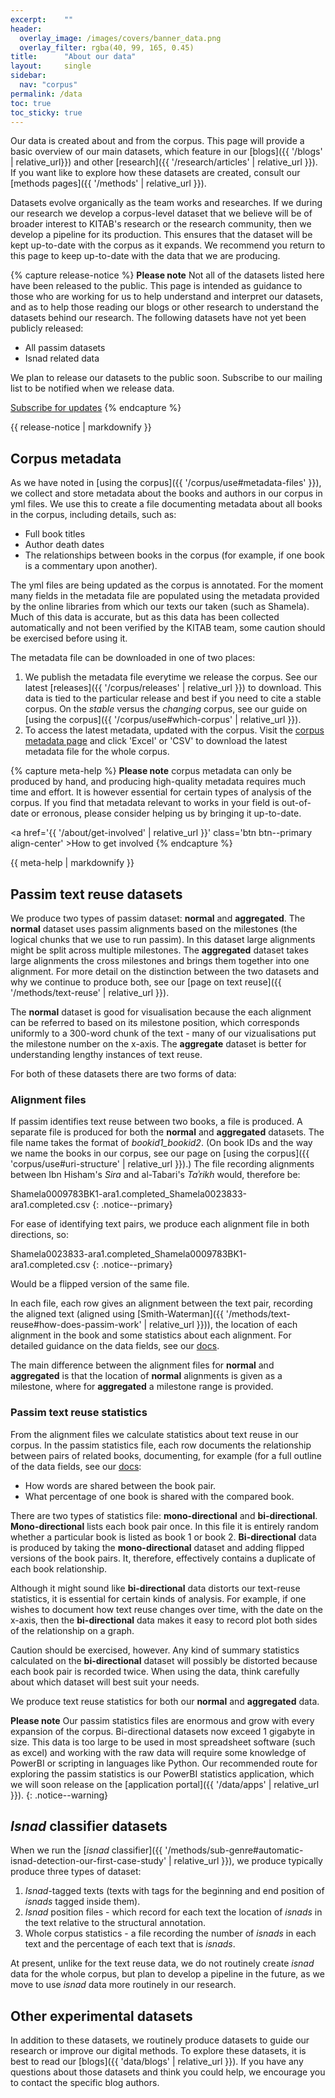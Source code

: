 ```yaml
---
excerpt:	""
header:
  overlay_image: /images/covers/banner_data.png
  overlay_filter: rgba(40, 99, 165, 0.45)
title:		"About our data"
layout:		single
sidebar:
  nav: "corpus"
permalink: /data
toc: true
toc_sticky: true
---
```


Our data is created about and from the corpus. This page will provide a basic overview of our main datasets, which feature in our [blogs]({{ '/blogs' | relative_url}}) and other [research]({{ '/research/articles' | relative_url }}). If you want like to explore how these datasets are created, consult our [methods pages]({{ '/methods' | relative_url }}).

Datasets evolve organically as the team works and researches. If we during our research we develop a corpus-level dataset that we believe will be of broader interest to KITAB's research or the research community, then we develop a pipeline for its production. This ensures that the dataset will be kept up-to-date with the corpus as it expands. We recommend you return to this page to keep up-to-date with the data that we are producing.

{% capture release-notice %}
**Please note** Not all of the datasets listed here have been released to the public. This page is intended as guidance to those who are working for us to help understand and interpret our datasets, and as to help those reading our blogs or other research to understand the datasets behind our research. The following datasets have not yet been publicly released:
* All passim datasets
* Isnad related data

We plan to release our datasets to the public soon. Subscribe to our mailing list to be notified when we release data.

<a href='' class='btn btn--primary align-center' >Subscribe for updates</a>
{% endcapture %}

<div class="notice--warning">
{{ release-notice | markdownify }}
</div>

## Corpus metadata

As we have noted in [using the corpus]({{ '/corpus/use#metadata-files' }}), we collect and store metadata about the books and authors in our corpus in yml files. We use this to create a file documenting metadata about all books in the corpus, including details, such as:
* Full book titles
* Author death dates
* The relationships between books in the corpus (for example, if one book is a commentary upon another).

The yml files are being updated as the corpus is annotated. For the moment many fields in the metadata file are populated using the metadata provided by the online libraries from which our texts our taken (such as Shamela). Much of this data is accurate, but as this data has been collected automatically and not been verified by the KITAB team, some caution should be exercised before using it.

The metadata file can be downloaded in one of two places:

1. We publish the metadata file everytime we release the corpus. See our latest [releases]({{ '/corpus/releases' | relative_url }}) to download. This data is tied to the particular release and best if you need to cite a stable corpus. On the *stable* versus the *changing* corpus, see our guide on [using the corpus]({{ '/corpus/use#which-corpus' | relative_url }}).
2. To access the latest metadata, updated with the corpus. Visit the [corpus metadata page](https://kitab-corpus-metadata.azurewebsites.net/) and click 'Excel' or 'CSV' to download the latest metadata file for the whole corpus.

{% capture meta-help %}
**Please note** corpus metadata can only be produced by hand, and producing high-quality metadata requires much time and effort. It is however essential for certain types of analysis of the corpus. If you find that metadata relevant to works in your field is out-of-date or erronous, please consider helping us by bringing it up-to-date.

<a href='{{ '/about/get-involved' | relative_url }}' class='btn btn--primary align-center' >How to get involved</a>
{% endcapture %}

<div class="notice--warning">
{{ meta-help | markdownify }}
</div>

## Passim text reuse datasets

We produce two types of passim dataset: **normal** and **aggregated**. The **normal** dataset uses passim alignments based on the milestones (the logical chunks that we use to run passim). In this dataset large alignments might be split across multiple milestones. The **aggregated** dataset takes large alignments the cross milestones and brings them together into one alignment. For more detail on the distinction between the two datasets and why we continue to produce both, see our [page on text reuse]({{ '/methods/text-reuse' | relative_url }}).

The **normal** dataset is good for visualisation because the each alignment can be referred to based on its milestone position, which corresponds uniformly to a 300-word chunk of the text - many of our vizualisations put the milestone number on the x-axis. The **aggregate** dataset is better for understanding lengthy instances of text reuse.

For both of these datasets there are two forms of data:

### Alignment files

If passim identifies text reuse between two books, a file is produced. A separate file is produced for both the **normal** and **aggregated** datasets. The file name takes the format of *bookid1_bookid2*. (On book IDs and the way we name the books in our corpus, see our page on [using the corpus]({{ 'corpus/use#uri-structure' | relative_url }}).) The file recording alignments between Ibn Hisham's *Sira* and al-Tabari's *Taʾrikh* would, therefore be:

Shamela0009783BK1-ara1.completed_Shamela0023833-ara1.completed.csv
{: .notice--primary}

For ease of identifying text pairs, we produce each alignment file in both directions, so:

Shamela0023833-ara1.completed_Shamela0009783BK1-ara1.completed.csv
{: .notice--primary}

Would be a flipped version of the same file.

In each file, each row gives an alignment between the text pair, recording the aligned text (aligned using [Smith-Waterman]({{ '/methods/text-reuse#how-does-passim-work' | relative_url }})), the location of each alignment in the book and some statistics about each alignment. For detailed guidance on the data fields, see our [docs]().

The main difference between the alignment files for **normal** and **aggregated** is that the location of **normal** alignments is given as a milestone, where for **aggregated** a milestone range is provided.

### Passim text reuse statistics

From the alignment files we calculate statistics about text reuse in our corpus. In the passim statistics file, each row documents the relationship between pairs of related books, documenting, for example (for a full outline of the data fields, see our [docs](): 
* How words are shared between the book pair.
* What percentage of one book is shared with the compared book.

There are two types of statistics file: **mono-directional** and **bi-directional**. **Mono-directional** lists each book pair once. In this file it is entirely random whether a particular book is listed as book 1 or book 2. **Bi-directional** data is produced by taking the **mono-directional** dataset and adding flipped versions of the book pairs. It, therefore, effectively contains a duplicate of each book relationship.

Although it might sound like **bi-directional** data distorts our text-reuse statistics, it is essential for certain kinds of analysis. For example, if one wishes to document how text reuse changes over time, with the date on the x-axis, then the **bi-directional** data makes it easy to record plot both sides of the relationship on a graph.

Caution should be exercised, however. Any kind of summary statistics calculated on the **bi-directional** dataset will possibly be distorted because each book pair is recorded twice. When using the data, think carefully about which dataset will best suit your needs.

We produce text reuse statistics for both our **normal** and **aggregated** data.

**Please note** Our passim statistics files are enormous and grow with every expansion of the corpus. Bi-directional datasets now exceed 1 gigabyte in size. This data is too large to be used in most spreadsheet software (such as excel) and working with the raw data will require some knowledge of PowerBI or scripting in languages like Python. Our recommended route for exploring the passim statistics is our PowerBI statistics application, which we will soon release on the [application portal]({{ '/data/apps' | relative_url }}).
{: .notice--warning}


## *Isnad* classifier datasets

When we run the [*isnad* classifier]({{ '/methods/sub-genre#automatic-isnad-detection-our-first-case-study' | relative_url }}), we produce typically produce three types of dataset: 

1. *Isnad*-tagged texts (texts with tags for the beginning and end position of *isnads* tagged inside them).
1. *Isnad* position files - which record for each text the location of *isnads* in the text relative to the structural annotation.
1. Whole corpus statistics - a file recording the number of *isnads* in each text and the percentage of each text that is *isnads*.

At present, unlike for the text reuse data, we do not routinely create *isnad* data for the whole corpus, but plan to develop a pipeline in the future, as we move to use *isnad* data more routinely in our research.

## Other experimental datasets

In addition to these datasets, we routinely produce datasets to guide our research or improve our digital methods. To explore these datasets, it is best to read our [blogs]({{ 'data/blogs' | relative_url }}). If you have any questions about those datasets and think you could help, we encourage you to contact the specific blog authors.


